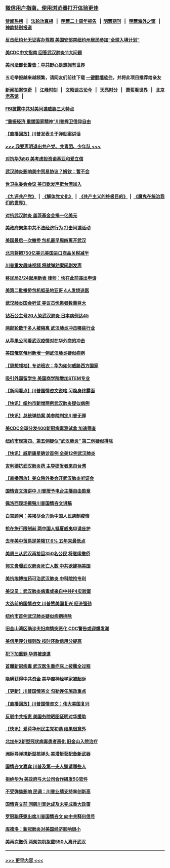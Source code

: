 ### [微信用户指南，使用浏览器打开体验更佳](https://github.com/gfw-breaker/banned-news1/blob/master/indexes/wechat-guide.md?t=0)
#### [禁闻热榜](热点新闻.md?t=0)  &nbsp;&nbsp;|&nbsp;&nbsp; [法轮功真相](https://github.com/gfw-breaker/truth/blob/master/README.md?t=0) &nbsp;&nbsp;|&nbsp;&nbsp; [明慧二十周年报告](https://github.com/gfw-breaker/mh-reports/blob/master/README.md?t=0) &nbsp;&nbsp;|&nbsp;&nbsp;[明慧期刊](https://github.com/gfw-breaker/mh-qikan) &nbsp;&nbsp;|&nbsp;&nbsp; [明慧海外之窗](https://github.com/gfw-breaker/mh-news/blob/master/README.md?t=0) &nbsp;&nbsp;|&nbsp;&nbsp; [神韵特别报道](https://github.com/gfw-breaker/mh-news/blob/master/shenyun.md?t=0)
#### [反击纽约允无证客办驾照  美国安部禁纽约州居民参加“全球入境计划”](../pages/nsc412/n11849828.md?t=02070711) 
#### [美CDC中文指南 回答武汉肺炎11大问题](../pages/nsc412/n11849703.md?t=02070711) 
#### [美司法部长警告：中共野心是想拥有世界](../pages/nsc412/n11849769.md?t=02070711) 
#### 五毛举报越来越频繁，请网友们前往下载 [一键翻墙软件](https://github.com/gfw-breaker/ssr-accounts)，并将此项目推荐给亲友
#### [新闻拍案惊奇](https://github.com/gfw-breaker/banned-news1/blob/master/pages/link4.md) &nbsp;&nbsp;|&nbsp;&nbsp; [江峰时刻](https://github.com/gfw-breaker/banned-news1/blob/master/pages/link4.md) &nbsp;&nbsp;|&nbsp;&nbsp; [文昭谈古论今](https://github.com/gfw-breaker/banned-news1/blob/master/pages/link4.md) &nbsp;&nbsp;|&nbsp;&nbsp; [天亮时分](https://github.com/gfw-breaker/banned-news1/blob/master/pages/link4.md) &nbsp;&nbsp;|&nbsp;&nbsp; [萧茗看世界](https://github.com/gfw-breaker/banned-news1/blob/master/pages/link4.md) &nbsp;&nbsp;|&nbsp;&nbsp; [北京老茶馆](https://github.com/gfw-breaker/banned-news1/blob/master/pages/link4.md) &nbsp;&nbsp;|&nbsp;&nbsp; 
#### [FBI披露中共对美间谍威胁三大特点](../pages/nsc412/n11849700.md?t=02070711) 
#### [“重振经济 重塑国家精神”川普捍卫信仰自由](../pages/nsc412/n11849641.md?t=02070711) 
#### [【直播回放】川普发表关于弹劾案讲话](../pages/nsc412/n11849472.md?t=02070711) 
#### [>>> 我要声明退出共产党、共青团、少年队 <<<](https://github.com/begood0513/goodnews/blob/master/quit/letter.md) 
#### [对抗华为5G 美考虑投资诺基亚和爱立信](../pages/nsc412/n11849510.md?t=02070711) 
#### [武汉肺炎影响美中贸易协议？姆钦：暂不会](../pages/nsc412/n11849497.md?t=02070711) 
#### [世卫执委会会议 美日欧发声挺台湾加入](../pages/nsc412/n11849433.md?t=02070711) 
#### [《九评共产党》](https://github.com/begood0513/9ping.md/blob/master/README.md) &nbsp;|&nbsp; [《解体党文化》](../../../../jtdwh.md/blob/master/README.md)  &nbsp;|&nbsp; [《共产主义的终极目的》](../../../../gczydzjmd.md/blob/master/README.md) &nbsp;|&nbsp; [《魔鬼在统治我们的世界》](../../../../mgztzwmdsj.md/blob/master/README.md) 
#### [对抗武汉肺炎 盖茨基金会捐一亿美元](../pages/nsc412/n11848953.md?t=02070711) 
#### [美政府聚焦中共不法经济行为 打击间谍活动](../pages/nsc412/n11849322.md?t=02070711) 
#### [美国最后一次撤侨 包机最早周四离开武汉](../pages/nsc412/n11849395.md?t=02070711) 
#### [北京将把750亿美元美国进口商品关税减半](../pages/nsc412/n11848896.md?t=02070711) 
#### [川普重发趣味视频 将就弹劾案闹剧发声](../pages/nsc412/n11848715.md?t=02070711) 
#### [移民局2/24起用新表  律师：快在此前递出申请](../pages/nsc412/n11848220.md?t=02070711) 
#### [美第二批撤侨包机抵圣地亚哥 4人发烧送医](../pages/nsc412/n11847923.md?t=02070711) 
#### [武汉肺炎国会听证 美议员忧患者数量巨大](../pages/nsc412/n11844851.md?t=02070711) 
#### [钻石公主号20人染武汉肺炎 日本病例达45](../pages/nsc412/n11847823.md?t=02070711) 
#### [两邮轮数千多人被隔离 武汉肺炎冲击哪些行业](../pages/nsc412/n11847456.md?t=02070711) 
#### [从苹果公司看武汉疫情对在华外商的冲击](../pages/nsc412/n11847586.md?t=02070711) 
#### [美国俄亥俄州新增一例武汉肺炎疑似病例](../pages/nsc412/n11847714.md?t=02070711) 
#### [【思想领袖】专访班农：华为如何威胁西方国家](../pages/nsc412/n11847306.md?t=02070711) 
#### [吸引外国留学生 美国商学院增加STEM专业](../pages/nsc412/n11847417.md?t=02070711) 
#### [【新闻看点】川普国情咨文说啥 习隐身终露面](../pages/nsc412/n11847016.md?t=02070711) 
#### [【快讯】纽约市新增两例武汉肺炎疑似病例](../pages/nsc412/n11847250.md?t=02070711) 
#### [【快讯】总统弹劾案 美参院判定川普无罪](../pages/nsc412/n11847316.md?t=02070711) 
#### [美CDC全球分发400新冠病毒测试盒 加速筛查](../pages/nsc412/n11847260.md?t=02070711) 
#### [纽约市现第四、第五例疑似“武汉肺炎”   第二例疑似排除](../pages/nsc412/n11847332.md?t=02070711) 
#### [【快讯】威斯康星确诊首例 全美12例武汉肺炎](../pages/nsc412/n11847162.md?t=02070711) 
#### [吉利德抗武汉肺炎药 主导研发者来自台湾](../pages/nsc412/n11847064.md?t=02070711) 
#### [【直播回放】美众院外委会开武汉肺炎听证会](../pages/nsc412/n11846727.md?t=02070711) 
#### [国情咨文演讲中 川普授予电台主播自由勋章](../pages/nsc412/n11846815.md?t=02070711) 
#### [佩洛西现场撕毁川普国情咨文讲稿](../pages/nsc412/n11846724.md?t=02070711) 
#### [白宫顾问：美竭尽全力助中国人民遏制疫情](../pages/nsc412/n11846756.md?t=02070711) 
#### [抢在旅行限制前 两中国人抵夏威夷申请庇护](../pages/nsc412/n11846866.md?t=02070711) 
#### [去年美中贸易逆差降17.6% 五年来最低点](../pages/nsc412/n11846755.md?t=02070711) 
#### [美周三从武汉再接回350名公民 将继续撤侨](../pages/nsc412/n11846705.md?t=02070711) 
#### [郭文贵曝武汉肺炎死亡人数 中共欲嫁祸美国](../pages/nsc412/n11846240.md?t=02070711) 
#### [美抗埃博拉药可治武汉肺炎 中科院抢专利](../pages/nsc412/n11846409.md?t=02070711) 
#### [美议员：武汉肺炎病毒或来自中共P4实验室](../pages/nsc412/n11846043.md?t=02070711) 
#### [大选前的国情咨文 川普赞美国复兴 经济强劲](../pages/nsc412/n11845526.md?t=02070711) 
#### [纽约市首例武汉肺炎疑似病例排除](../pages/nsc412/n11844989.md?t=02070711) 
#### [旧金山湾区确诊夫妇病情突恶化 CDC警告或迎爆发潮](../pages/nsc412/n11845730.md?t=02070711) 
#### [美信用评分规则改  按时还款信用分提高](../pages/nsc412/n11845488.md?t=02070711) 
#### [犯下加重罪 华男被速遣](../pages/nsc412/n11845476.md?t=02070711) 
#### [首曝新冠病毒 武汉医生重症床上披露全过程](../pages/nsc412/n11845150.md?t=02070711) 
#### [隐瞒获得中共资金 美华裔神经学家被起诉](../pages/nsc412/n11844879.md?t=02070711) 
#### [【更新】川普国情咨文 勾勒连任施政重点](../pages/nsc412/n11845223.md?t=02070711) 
#### [【直播回放】川普国情咨文：伟大美国复兴](../pages/nsc412/n11842079.md?t=02070711) 
#### [反驳中共指责 美国务院晒图证明对华援助](../pages/nsc412/n11844859.md?t=02070711) 
#### [【快讯】爱荷华州民主党初选 结果很意外](../pages/nsc412/n11844878.md?t=02070711) 
#### [北加州2新型冠状病毒患者恶化 旧金山入院治疗](../pages/nsc412/n11844842.md?t=02070711) 
#### [洲际导弹携新型核弹头 美潜艇获配备新武器](../pages/nsc412/n11844680.md?t=02070711) 
#### [国情咨文嘉宾 川普及第一夫人邀请哪些人](../pages/nsc412/n11844712.md?t=02070711) 
#### [拒绝华为 美政府与大公司合作研发5G软件](../pages/nsc412/n11844625.md?t=02070711) 
#### [不受弹劾影响 民调：川普业绩支持率创新高](../pages/nsc412/n11844622.md?t=02070711) 
#### [国情咨文前 回顾川普达成及未完成重大政策](../pages/nsc412/n11844581.md?t=02070711) 
#### [罗冠聪获邀出席川普国情咨文 向中共释何信号](../pages/nsc412/n11844355.md?t=02070711) 
#### [库德洛：新冠肺炎对美国经济影响很小](../pages/nsc412/n11844418.md?t=02070711) 
#### [美再次撤侨 两架包机拟载550人离开武汉](../pages/nsc412/n11844407.md?t=02070711) 

----
#### [ >>> 更早内容 <<< ](../indexes/nsc412-earlier.md)
